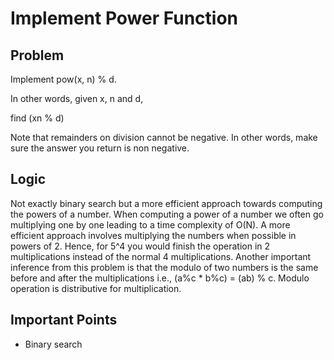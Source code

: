 # Implement Power Function

## Problem

Implement pow(x, n) % d.

In other words, given x, n and d,

find (xn % d)

Note that remainders on division cannot be negative.
In other words, make sure the answer you return is non negative.

## Logic

Not exactly binary search but a more efficient approach towards computing the powers of a number. When computing a power of a number we often go multiplying one by one leading to a time complexity of O(N). A more efficient approach involves multiplying the numbers when possible in powers of 2. Hence, for 5^4 you would finish the operation in 2 multiplications instead of the normal 4 multiplications. Another important inference from this problem is that the modulo of two numbers is the same before and after the multiplications i.e., (a%c * b%c) = (ab) % c. Modulo operation is distributive for multiplication.
 
## Important Points

- Binary search